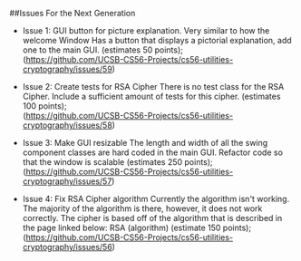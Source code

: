 ##Issues For the Next Generation 

* Issue 1: GUI button for picture explanation.
           Very similar to how the welcome Window Has a button that displays a pictorial explanation, add one to the main GUI.
           (estimates 50 points);
<br />(https://github.com/UCSB-CS56-Projects/cs56-utilities-cryptography/issues/59)

* Issue 2: Create tests for RSA Cipher
          There is no test class for the RSA Cipher. Include a sufficient amount of tests for this cipher.
          (estimates 100 points);
<br />(https://github.com/UCSB-CS56-Projects/cs56-utilities-cryptography/issues/58)

* Issue 3: Make GUI resizable
           The length and width of all the swing component classes are hard coded in the main GUI. Refactor code so that the window is scalable       (estimates 250 points); 
<br />(https://github.com/UCSB-CS56-Projects/cs56-utilities-cryptography/issues/57)

* Issue 4: Fix RSA Cipher algorithm
          Currently the algorithm isn't working. The majority of the algorithm is there, however, it does not work correctly. The cipher is based off of the algorithm that is described in the page linked below:
RSA (algorithm)     (estimate 150 points);
<br />(https://github.com/UCSB-CS56-Projects/cs56-utilities-cryptography/issues/56)
